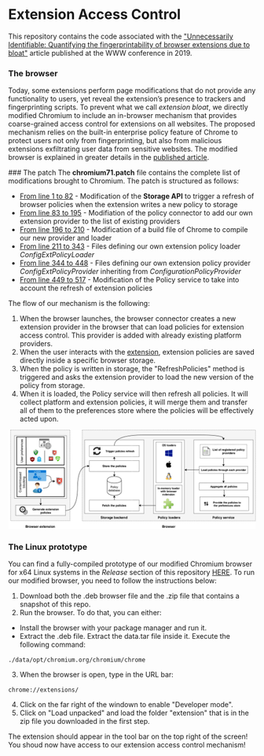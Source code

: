 # Extension Access Control

This repository contains the code associated with the 
["Unnecessarily Identifiable: Quantifying the fingerprintability of browser extensions due to bloat"](https://www.securitee.org/files/extensionbloat_www2019.pdf) article
published at the WWW conference in 2019.

### The browser
Today, some extensions perform page modifications that do not provide any functionality to users, yet reveal the
extension’s presence to trackers and fingerprinting scripts.
To prevent what we call *extension bloat*, we directly modified Chromium to include an in-browser mechanism that provides 
coarse-grained access control for extensions on all websites. 
The proposed mechanism relies on the built-in enterprise policy feature of Chrome to protect users 
not only from fingerprinting, but also from malicious extensions exfiltrating user data from sensitive websites.
The modified browser is explained in greater details in the [published article](https://www.securitee.org/files/extensionbloat_www2019.pdf).


### The patch
The **chromium71.patch** file contains the complete list of modifications brought to Chromium. 
The patch is structured as follows:
* [From line 1 to 82](https://github.com/plaperdr/extension-access-control/blob/master/patch/chromium71.patch#L1) -
Modification of the **Storage API** to trigger a refresh of browser policies when the extension writes a new policy to storage
* [From line 83 to 195](https://github.com/plaperdr/extension-access-control/blob/master/patch/chromium71.patch#L83) -
Modifiation of the policy connector to add our own extension provider to the list of existing providers
* [From line 196 to 210](https://github.com/plaperdr/extension-access-control/blob/master/patch/chromium71.patch#L196) -
Modification of a build file of Chrome to compile our new provider and loader
* [From line 211 to 343](https://github.com/plaperdr/extension-access-control/blob/master/patch/chromium71.patch#L211) -
Files defining our own extension policy loader *ConfigExtPolicyLoader*
* [From line 344 to 448](https://github.com/plaperdr/extension-access-control/blob/master/patch/chromium71.patch#L344) -
Files defining our own extension policy provider *ConfigExtPolicyProvider* inheriting from *ConfigurationPolicyProvider*
* [From line 449 to 517](https://github.com/plaperdr/extension-access-control/blob/master/patch/chromium71.patch#L449) -
Modification of the Policy service to take into account the refresh of extension policies

The flow of our mechanism is the following:
1. When the browser launches, the browser connector creates a new extension provider in the browser that can load policies
for extension access control. This provider is added with already existing platform providers.
2. When the user interacts with the [extension](https://github.com/plaperdr/extension-access-control/tree/master/extension), 
extension policies are saved directly inside a specific browser storage.
3. When the policy is written in storage, the "RefreshPolicies" method is triggered and asks the extension provider to load 
the new version of the policy from storage.
4. When it is loaded, the Policy service will then refresh all policies. It will collect platform and extension policies,
it will merge them and transfer all of them to the preferences store where the policies will be effectively acted upon.

![Overview of the implementation](implementation.png)


### The Linux prototype
You can find a fully-compiled prototype of our modified Chromium browser for x64 Linux systems 
in the _Release_ section of this repository 
[HERE](https://github.com/plaperdr/extension-access-control/releases). 
To run our modified browser, you need to follow the instructions below:
1. Download both the .deb browser file and the .zip file that contains a snapshot of this repo.
2. Run the browser. To do that, you can either:
  * Install the browser with your package manager and run it.
  * Extract the .deb file. Extract the data.tar file inside it. Execute the following command:
```
./data/opt/chromium.org/chromium/chrome
```
3.  When the browser is open, type in the URL bar:
```
chrome://extensions/
``` 
4. Click on the far right of the windown to enable "Developer mode".
5. Click on "Load unpacked" and load the folder "extension" that is in the zip file you downloaded in the first step.

The extension should appear in the tool bar on the top right of the screen! You shoud now have access to our extension 
access control mechanism!
